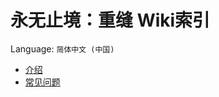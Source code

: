 # 永无止境：重缝 Wiki索引

Language: `简体中文 (中国)`

- [介绍](https://github.com/DM-Earth/Cabricality/blob/packwiz/1.18.2/quilt/dev/docs/readme/zh_cn.md)
- [常见问题](https://github.com/DM-Earth/Cabricality/blob/packwiz/1.18.2/quilt/dev/docs/faq/zh_cn.md)